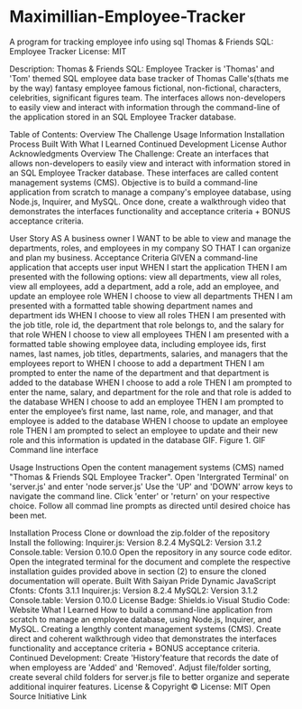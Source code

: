 # Maximillian-Employee-Tracker
A program for tracking employee info using sql
Thomas & Friends SQL: Employee Tracker
License: MIT

Description:
Thomas & Friends SQL: Employee Tracker is 'Thomas' and 'Tom' themed SQL employee data base tracker of Thomas Calle's(thats me by the way) fantasy employee famous fictional, non-fictional, characters, celebrities, significant figures team. The interfaces allows non-developers to easily view and interact with information through the command-line of the application stored in an SQL Employee Tracker database.

Table of Contents:
Overview
The Challenge
Usage Information
Installation Process
Built With
What I Learned
Continued Development
License
Author
Acknowledgments
Overview
The Challenge:
Create an interfaces that allows non-developers to easily view and interact with information stored in an SQL Employee Tracker database. These interfaces are called content management systems (CMS). Objective is to build a command-line application from scratch to manage a company's employee database, using Node.js, Inquirer, and MySQL. Once done, create a walkthrough video that demonstrates the interfaces functionality and acceptance criteria + BONUS acceptance criteria.

User Story
AS A business owner
I WANT to be able to view and manage the departments, roles, and employees in my company
SO THAT I can organize and plan my business.
Acceptance Criteria
GIVEN a command-line application that accepts user input
WHEN I start the application
THEN I am presented with the following options: view all departments, view all roles, view all employees, add a department, add a role, add an employee, and update an employee role
WHEN I choose to view all departments
THEN I am presented with a formatted table showing department names and department ids
WHEN I choose to view all roles
THEN I am presented with the job title, role id, the department that role belongs to, and the salary for that role
WHEN I choose to view all employees
THEN I am presented with a formatted table showing employee data, including employee ids, first names, last names, job titles, departments, salaries, and managers that the employees report to
WHEN I choose to add a department
THEN I am prompted to enter the name of the department and that department is added to the database
WHEN I choose to add a role
THEN I am prompted to enter the name, salary, and department for the role and that role is added to the database
WHEN I choose to add an employee
THEN I am prompted to enter the employee’s first name, last name, role, and manager, and that employee is added to the database
WHEN I choose to update an employee role
THEN I am prompted to select an employee to update and their new role and this information is updated in the database 
GIF.
Figure 1. GIF Command line interface


Usage Instructions
Open the content management systems (CMS) named "Thomas & Friends SQL Employee Tracker".
Open 'Intergrated Terminal' on 'server.js' and enter 'node server.js'
Use the 'UP' and 'DOWN' arrow keys to navigate the command line.
Click 'enter' or 'return' on your respective choice.
Follow all commad line prompts as directed until desired choice has been met.

Installation Process
Clone or download the zip.folder of the repository
Install the following:
Inquirer.js: Version 8.2.4
MySQL2: Version 3.1.2
Console.table: Version 0.10.0
Open the repository in any source code editor.
Open the integrated terminal for the document and complete the respective installation guides provided above in section (2) to ensure the cloned documentation will operate.
Built With
Saiyan Pride
Dynamic JavaScript
Cfonts: Cfonts 3.1.1
Inquirer.js: Version 8.2.4
MySQL2: Version 3.1.2
Console.table: Version 0.10.0
License Badge: Shields.io
Visual Studio Code: Website
What I Learned
How to build a command-line application from scratch to manage an employee database, using Node.js, Inquirer, and MySQL.
Creating a lengthly content management systems (CMS).
Create direct and coherent walkthrough video that demonstrates the interfaces functionality and acceptance criteria + BONUS acceptance criteria.
Continued Development:
Create 'History'feature that records the date of when employess are 'Added' and 'Removed'.
Adjust file/folder sorting, create several child folders for server.js file to better organize and seperate additional inquirer features.
License & Copyright ©
License: MIT Open Source Initiative Link

